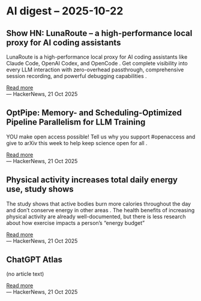 # AI digest – 2025-10-22

## Show HN: LunaRoute – a high-performance local proxy for AI coding assistants

LunaRoute is a high-performance local proxy for AI coding assistants like Claude Code, OpenAI Codex, and OpenCode . Get complete visibility into every LLM interaction with zero-overhead passthrough, comprehensive session recording, and powerful debugging capabilities .

[Read more](https://github.com/erans/lunaroute)  
— HackerNews, 21 Oct 2025

## OptPipe: Memory- and Scheduling-Optimized Pipeline Parallelism for LLM Training

YOU make open access possible! Tell us why you support #openaccess and give to arXiv this week to help keep science open for all .

[Read more](https://arxiv.org/abs/2510.05186)  
— HackerNews, 21 Oct 2025

## Physical activity increases total daily energy use, study shows

The study shows that active bodies burn more calories throughout the day and don’t conserve energy in other areas . The health benefits of increasing physical activity are already well-documented, but there is less research about how exercise impacts a person’s “energy budget”

[Read more](https://news.vt.edu/articles/2025/10/hnfe-physical-activity-calorie-burn.html)  
— HackerNews, 21 Oct 2025

## ChatGPT Atlas

(no article text)

[Read more](https://chatgpt.com/atlas)  
— HackerNews, 21 Oct 2025

